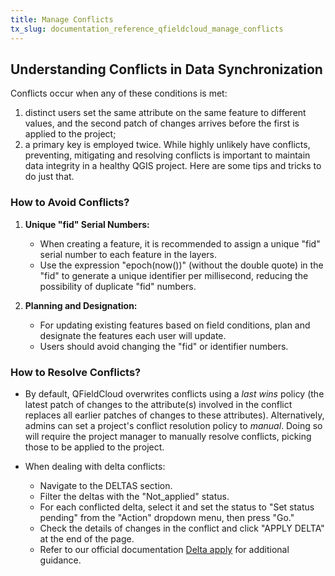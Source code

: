 ```yaml
---
title: Manage Conflicts
tx_slug: documentation_reference_qfieldcloud_manage_conflicts
---
```


## Understanding Conflicts in Data Synchronization

Conflicts occur when any of these conditions is met:

1) distinct users set the same attribute on the same feature to different values, and the second patch of changes arrives before the first is applied to the project;
2) a primary key is employed twice.
While highly unlikely have conflicts, preventing, mitigating and resolving conflicts is important to maintain data integrity in a healthy QGIS project. Here are some tips and tricks to do just that.

### How to Avoid Conflicts?

1. **Unique "fid" Serial Numbers:**
   - When creating a feature, it is recommended to assign a unique "fid" serial number to each feature in the layers.
   - Use the expression "epoch(now())" (without the double quote) in the "fid" to generate a unique identifier per millisecond, reducing the possibility of duplicate "fid" numbers.

2. **Planning and Designation:**
   - For updating existing features based on field conditions, plan and designate the features each user will update.
   - Users should avoid changing the "fid" or identifier numbers.

### How to Resolve Conflicts?

- By default, QFieldCloud overwrites conflicts using a _last wins_ policy (the latest patch of changes to the attribute(s) involved in the conflict replaces all earlier patches of changes to these attributes). Alternatively, admins can set a project's conflict resolution policy to _manual_. Doing so will require the project manager to manually resolve conflicts, picking those to be applied to the project.

- When dealing with delta conflicts:
   - Navigate to the DELTAS section.
   - Filter the deltas with the "Not_applied" status.
   - For each conflicted delta, select it and set the status to "Set status pending" from the "Action" dropdown menu, then press "Go."
   - Check the details of changes in the conflict and click "APPLY DELTA" at the end of the page.
   - Refer to our official documentation [Delta apply](https://docs.qfield.org/reference/qfieldcloud/jobs/#delta-apply-delta_apply-job) for additional guidance.
